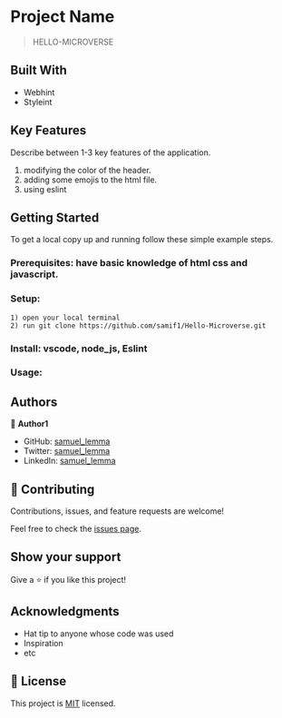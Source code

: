 # Project Name

> HELLO-MICROVERSE


## Built With

- Webhint
- Styleint

## Key Features
Describe between 1-3 key features of the application.

1) modifying the color of the header.
2) adding some emojis to the html file.
3) using eslint

## Getting Started

To get a local copy up and running follow these simple example steps.

### Prerequisites: have basic knowledge of html css and javascript.

### Setup: 
    1) open your local terminal
    2) run git clone https://github.com/samif1/Hello-Microverse.git

### Install: vscode, node_js, Eslint

### Usage: 



## Authors

👤 **Author1**

- GitHub: [samuel_lemma](https://github.com/sam2if)
- Twitter: [samuel_lemma](https://twitter.com/samuellemma3733)
- LinkedIn: [samuel_lemma](https://www.linkedin.com/in/samuel-lemma-7479b1214/)

## 🤝 Contributing

Contributions, issues, and feature requests are welcome!

Feel free to check the [issues page](../../issues/).

## Show your support

Give a ⭐️ if you like this project!

## Acknowledgments

- Hat tip to anyone whose code was used
- Inspiration
- etc

## 📝 License

This project is [MIT](./LICENSE) licensed.